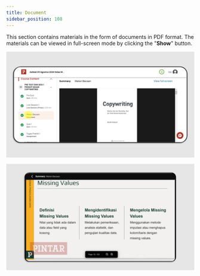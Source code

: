 ```yaml
---
title: Document
sidebar_position: 108
---
```

This section contains materials in the form of documents in PDF format. The materials can be viewed in full-screen mode by clicking the "**Show**" button.

![](/img/doc-eng-1.png)

![](/img/doc-eng-2.png)

